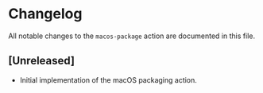 # Changelog

All notable changes to the `macos-package` action are documented in this file.

## [Unreleased]

- Initial implementation of the macOS packaging action.
